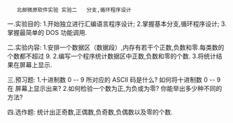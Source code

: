        北邮微原软件实验 实验二   分支,循环程序设计
一.实验目的:
    1.开始独立进行汇编语言程序设计;
    2.掌握基本分支,循环程序设计;
    3.掌握最简单的 DOS 功能调用.

二.实验内容:
    1.安排一个数据区（数据段）,内存有若干个正数,负数和零.每类数的个数都不超过 9.
    2.编写一个程序统计数据区中正数,负数和零的个数.
    3.将统计结果在屏幕上显示.

三.预习题:
    1.十进制数 0 -- 9 所对应的 ASCII 码是什么? 如何将十进制数 0 -- 9 在
屏幕上显示出来?
    2.如何检验一个数为正,为负或为零? 你能举出多少种不同的方法?

四.选作题:
    统计出正奇数,正偶数,负奇数,负偶数以及零的个数.
